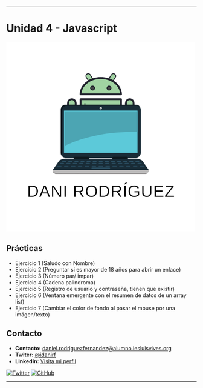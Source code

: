 
--- 
# Unidad 4 - Javascript
<img src=daniimg.png>


## Prácticas
* Ejercicio 1 (Saludo con Nombre)
* Ejercicio 2 (Preguntar si es mayor de 18 años para abrir un enlace)
* Ejercicio 3 (Número par/ impar)
* Ejercicio 4 (Cadena palindroma)
* Ejercicio 5 (Registro de usuario y contraseña, tienen que existir)
* Ejercicio 6 (Ventana emergente con el resumen de datos de un array list)
* Ejercicio 7 (Cambiar el color de fondo al pasar el mouse por una imágen/texto)





## Contacto
* **Contacto:** daniel.rodriguezfernandez@alumno.iesluisvives.org
* **Twiter:** [@idanirf](https://twitter.com/idanirf)
* **Linkedin:** [Visita mi perfil](https://www.linkedin.com/in/danielrodriguezfernandez03002/)

[![Twitter](https://img.shields.io/twitter/follow/idanirf?style=social)](https://twitter.com/idanirf)
[![GitHub](https://img.shields.io/github/followers/idanirf?style=social)](https://github.com/idanirf)

---